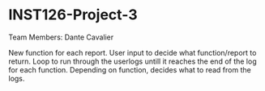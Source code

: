 # INST126-Project-3
Team Members: Dante Cavalier

New function for each report. User input to decide what function/report to return. 
Loop to run through the userlogs untill it reaches the end of the log for each function. 
Depending on function, decides what to read from the logs.  
